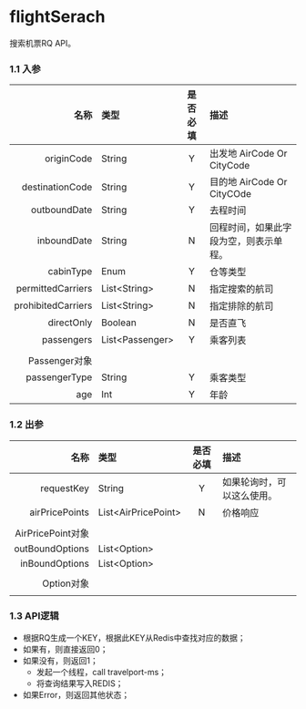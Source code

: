 # flightSerach

搜索机票RQ API。

### 1.1 入参

| 名称 | 类型 | 是否必填 | 描述 |
| ---: | :--- | :---: | :--- |
| originCode | String | Y | 出发地 AirCode Or CityCode |
| destinationCode | String | Y | 目的地 AirCode Or CityCOde |
| outboundDate | String | Y | 去程时间 |
| inboundDate | String | N | 回程时间，如果此字段为空，则表示单程。 |
| cabinType | Enum | Y | 仓等类型 |
| permittedCarriers | List&lt;String&gt; | N | 指定搜索的航司 |
| prohibitedCarriers | List&lt;String&gt; | N | 指定排除的航司 |
| directOnly | Boolean | N | 是否直飞 |
| passengers | List&lt;Passenger&gt; | Y | 乘客列表 |
|  |  |  |  |
| Passenger对象 |  |  |  |
| passengerType | String | Y | 乘客类型 |
| age | Int | Y | 年龄 |

### 1.2 出参

| 名称 | 类型 | 是否必填 | 描述 |
| ---: | :--- | :---: | :--- |
| requestKey | String | Y | 如果轮询时，可以这么使用。 |
| airPricePoints | List&lt;AirPricePoint&gt; | N | 价格响应 |
|  |  |  |  |
| AirPricePoint对象 |  |  |  |
| outBoundOptions | List&lt;Option&gt; |  |  |
| inBoundOptions | List&lt;Option&gt; |  |  |
|  |  |  |  |
| Option对象 |  |  |  |
|  |  |  |  |

### 1.3 API逻辑

* 根据RQ生成一个KEY，根据此KEY从Redis中查找对应的数据；
* 如果有，则直接返回0；
* 如果没有，则返回1；
  * 发起一个线程，call travelport-ms；
  * 将查询结果写入REDIS；
* 如果Error，则返回其他状态；



